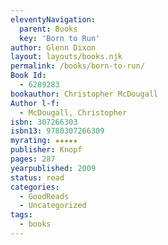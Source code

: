 ```yaml
---
eleventyNavigation:
  parent: Books
  key: 'Born to Run'
author: Glenn Dixon
layout: layouts/books.njk
permalink: /books/born-to-run/
Book Id:
  - 6289283
bookauthor: Christopher McDougall
Author l-f:
  - McDougall, Christopher
isbn: 307266303
isbn13: 9780307266309
myrating: ★★★★★
publisher: Knopf
pages: 287
yearpublished: 2009
status: read
categories:
  - GoodReads
  - Uncategorized
tags:
  - books
---
```

